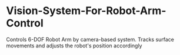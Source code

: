 # Vision-System-For-Robot-Arm-Control
Controls 6-DOF Robot Arm by camera-based system. Tracks surface movements and adjusts the robot's position accordingly
